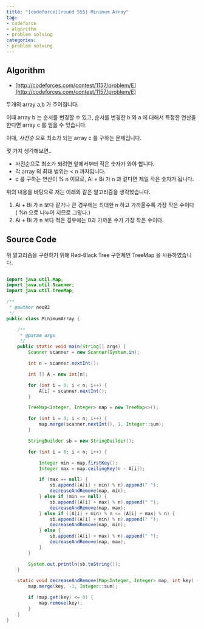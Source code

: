 ```yaml
---
title: "[codeforce][round 555] Minimum Array"
tag:
- codeforce
- algorithm
- problem solving
categories:
- problem solving
---
```


## Algorithm

* [http://codeforces.com/contest/1157/problem/E](http://codeforces.com/contest/1157/problem/E)

두개의 array a,b 가 주어집니다.

이때 array b 는 순서를 변경할 수 있고,
순서를 변경한 b 와 a 에 대해서 특정한 연산을 한다면 array c 를 얻을 수 있습니다.

이때, *사전순* 으로 최소가 되는 array c 를 구하는 문제입니다.

몇 가지 생각해보면..

* 사전순으로 최소가 되려면 앞에서부터 작은 숫자가 와야 합니다.
* 각 array 의 최대 범위는 < n 까지입니다.
* c 를 구하는 연산이 % n 이므로, Ai + Bi 가 n 과 같다면 제일 작은 숫자가 됩니다.

위의 내용을 바탕으로 저는 아래와 같은 알고리즘을 생각했습니다.

1. Ai + Bi 가 n 보다 같거나 큰 경우에는 최대한 n 하고 가까울수록 가장 작은 수이다 ( %n 으로 나누어 지므로 그렇다.)
2. Ai + Bi 가 n 보다 적은 경우에는 0과 가까운 수가 가장 작은 수이다.


## Source Code

위 알고리즘을 구현하기 위해 Red-Black Tree 구현체인 TreeMap 을 사용하였습니다.

``` java

import java.util.Map;
import java.util.Scanner;
import java.util.TreeMap;

/**
 * @author neo82
 */
public class MinimumArray {

	/**
	 * @param args
	 */
	public static void main(String[] args) {
		Scanner scanner = new Scanner(System.in);

		int n = scanner.nextInt();

		int [] A = new int[n];

		for (int i = 0; i < n; i++) {
			A[i] = scanner.nextInt();
		}

		TreeMap<Integer, Integer> map = new TreeMap<>();

		for (int i = 0; i < n; i++) {
			map.merge(scanner.nextInt(), 1, Integer::sum);
		}

		StringBuilder sb = new StringBuilder();

		for (int i = 0; i < n; i++) {

			Integer min = map.firstKey();
			Integer max = map.ceilingKey(n - A[i]);

			if (max == null) {
				sb.append((A[i] + min) % n).append(" ");
				decreaseAndRemove(map, min);
			} else if (min == null) {
				sb.append((A[i] + max) % n).append(" ");
				decreaseAndRemove(map, max);
			} else if ((A[i] + min) % n <= (A[i] + max) % n) {
				sb.append((A[i] + min) % n).append(" ");
				decreaseAndRemove(map, min);
			} else {
				sb.append((A[i] + max) % n).append(" ");
				decreaseAndRemove(map, max);
			}
		}

		System.out.println(sb.toString());
	}

	static void decreaseAndRemove(Map<Integer, Integer> map, int key) {
		map.merge(key, -1, Integer::sum);

		if (map.get(key) <= 0) {
			map.remove(key);
		}
	}
}

```




